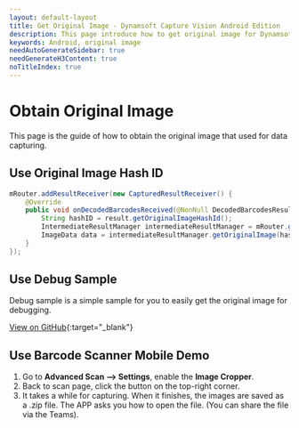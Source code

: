 ```yaml
---
layout: default-layout
title: Get Original Image - Dynamsoft Capture Vision Android Edition
description: This page introduce how to get original image for Dynamsoft Capture Vision Android Edition.
keywords: Android, original image
needAutoGenerateSidebar: true
needGenerateH3Content: true
noTitleIndex: true
---
```


# Obtain Original Image

This page is the guide of how to obtain the original image that used for data capturing.

## Use Original Image Hash ID

```java
mRouter.addResultReceiver(new CapturedResultReceiver() {
    @Override
    public void onDecodedBarcodesReceived(@NonNull DecodedBarcodesResult result) {
        String hashID = result.getOriginalImageHashId();
        IntermediateResultManager intermediateResultManager = mRouter.getIntermediateResultManager();
        ImageData data = intermediateResultManager.getOriginalImage(hashID);
    }
});
```

## Use Debug Sample

Debug sample is a simple sample for you to easily get the original image for debugging.

[View on GitHub](https://github.com/Dynamsoft/barcode-reader-mobile-samples/tree/main/android/FoundationalAPISamples/Debug){:target="_blank"}

## Use Barcode Scanner Mobile Demo

1. Go to **Advanced Scan --> Settings**, enable the **Image Cropper**.
2. Back to scan page, click the button on the top-right corner.
3. It takes a while for capturing. When it finishes, the images are saved as a .zip file. The APP asks you how to open the file. (You can share the file via the Teams).
